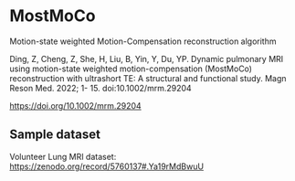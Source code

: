 # MostMoCo
Motion-state weighted Motion-Compensation reconstruction algorithm

Ding, Z, Cheng, Z, She, H, Liu, B, Yin, Y, Du, YP. Dynamic pulmonary MRI using motion-state weighted motion-compensation (MostMoCo) reconstruction with ultrashort TE: A structural and functional study. Magn Reson Med. 2022; 1- 15. doi:10.1002/mrm.29204

https://doi.org/10.1002/mrm.29204


## Sample dataset

Volunteer Lung MRI dataset: 
https://zenodo.org/record/5760137#.Ya19rMdBwuU
